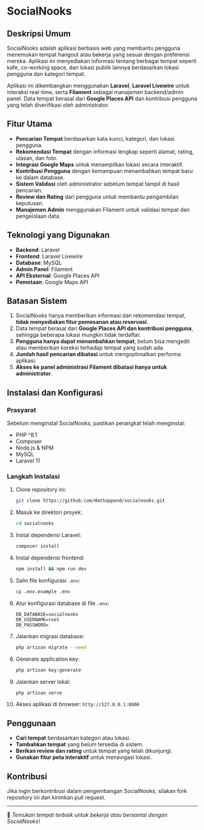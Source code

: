 # SocialNooks

## Deskripsi Umum
SocialNooks adalah aplikasi berbasis web yang membantu pengguna menemukan tempat hangout atau bekerja yang sesuai dengan preferensi mereka. Aplikasi ini menyediakan informasi tentang berbagai tempat seperti kafe, co-working space, dan lokasi publik lainnya berdasarkan lokasi pengguna dan kategori tempat.

Aplikasi ini dikembangkan menggunakan **Laravel**, **Laravel Livewire** untuk interaksi real-time, serta **Filament** sebagai manajemen backend/admin panel. Data tempat berasal dari **Google Places API** dan kontribusi pengguna yang telah diverifikasi oleh administrator.

## Fitur Utama
- **Pencarian Tempat** berdasarkan kata kunci, kategori, dan lokasi pengguna.
- **Rekomendasi Tempat** dengan informasi lengkap seperti alamat, rating, ulasan, dan foto.
- **Integrasi Google Maps** untuk menampilkan lokasi secara interaktif.
- **Kontribusi Pengguna** dengan kemampuan menambahkan tempat baru ke dalam database.
- **Sistem Validasi** oleh administrator sebelum tempat tampil di hasil pencarian.
- **Review dan Rating** dari pengguna untuk membantu pengambilan keputusan.
- **Manajemen Admin** menggunakan Filament untuk validasi tempat dan pengelolaan data.

## Teknologi yang Digunakan
- **Backend**: Laravel
- **Frontend**: Laravel Livewire
- **Database**: MySQL
- **Admin Panel**: Filament
- **API Eksternal**: Google Places API
- **Pemetaan**: Google Maps API

## Batasan Sistem
1. SocialNooks hanya memberikan informasi dan rekomendasi tempat, **tidak menyediakan fitur pemesanan atau reservasi**.
2. Data tempat berasal dari **Google Places API dan kontribusi pengguna**, sehingga beberapa lokasi mungkin tidak terdaftar.
3. **Pengguna hanya dapat menambahkan tempat**, belum bisa mengedit atau memberikan koreksi terhadap tempat yang sudah ada.
4. **Jumlah hasil pencarian dibatasi** untuk mengoptimalkan performa aplikasi.
5. **Akses ke panel administrasi Filament dibatasi hanya untuk administrator**.

## Instalasi dan Konfigurasi
### Prasyarat
Sebelum menginstal SocialNooks, pastikan perangkat telah menginstal:
- PHP ^8.1
- Composer
- Node.js & NPM
- MySQL
- Laravel 11

### Langkah Instalasi
1. Clone repository ini:
   ```sh
   git clone https://github.com/Hathappend/socialnooks.git
   ```
2. Masuk ke direktori proyek:
   ```sh
   cd socialnooks
   ```
3. Instal dependensi Laravel:
   ```sh
   composer install
   ```
4. Instal dependensi frontend:
   ```sh
   npm install && npm run dev
   ```
5. Salin file konfigurasi `.env`:
   ```sh
   cp .env.example .env
   ```
6. Atur konfigurasi database di file `.env`:
   ```env
   DB_DATABASE=socialnooks
   DB_USERNAME=root
   DB_PASSWORD=
   ```
7. Jalankan migrasi database:
   ```sh
   php artisan migrate --seed
   ```
8. Generate application key:
   ```sh
   php artisan key:generate
   ```
9. Jalankan server lokal:
   ```sh
   php artisan serve
   ```
10. Akses aplikasi di browser: `http://127.0.0.1:8000`

## Penggunaan
- **Cari tempat** berdasarkan kategori atau lokasi.
- **Tambahkan tempat** yang belum tersedia di sistem.
- **Berikan review dan rating** untuk tempat yang telah dikunjungi.
- **Gunakan fitur peta interaktif** untuk menavigasi lokasi.

## Kontribusi
Jika ingin berkontribusi dalam pengembangan SocialNooks, silakan fork repository ini dan kirimkan pull request.


---
🚀 *Temukan tempat terbaik untuk bekerja atau bersantai dengan SocialNooks!*
